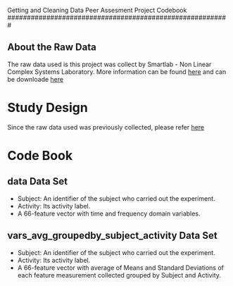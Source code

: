 Getting and Cleaning Data Peer Assesment Project Codebook
#########################################################

## About the Raw Data
The raw data used is this project was collect by Smartlab - Non Linear Complex Systems Laboratory. More information can be found [here](http://archive.ics.uci.edu/ml/datasets/Human+Activity+Recognition+Using+Smartphones) and can be downloade [here](https://d396qusza40orc.cloudfront.net/getdata%2Fprojectfiles%2FUCI%20HAR%20Dataset.zip)

# Study Design

Since the raw data used was previously collected, please refer [here](http://archive.ics.uci.edu/ml/datasets/Human+Activity+Recognition+Using+Smartphones)

# Code Book
## data Data Set
- Subject: An identifier of the subject who carried out the experiment.
- Activity: Its activity label.
- A 66-feature vector with time and frequency domain variables.

## vars_avg_groupedby_subject_activity Data Set
- Subject: An identifier of the subject who carried out the experiment.
- Activity: Its activity label.
- A 66-feature vector with average of Means and Standard Deviations of each feature measurement collected grouped by Subject and Activity.
